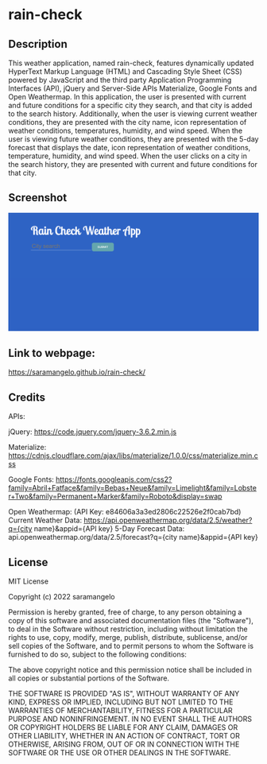# rain-check


## Description

This weather application, named rain-check, features dynamically updated HyperText Markup Language (HTML) and Cascading Style Sheet (CSS) powered by JavaScript and the third party Application Programming Interfaces (API), jQuery and Server-Side APIs Materialize, Google Fonts and Open Weathermap. In this application, the user is presented with current and future conditions for a specific city they search, and that city is added to the search history. Additionally, when the user is viewing current weather conditions, they are presented with the city name, icon representation of weather conditions, temperatures, humidity, and wind speed. When the user is viewing future weather conditions, they are presented with the 5-day forecast that displays the date, icon representation of weather conditions, temperature, humidity, and wind speed. When the user clicks on a city in the search history, they are presented with current and future conditions for that city.


## Screenshot

![raincheck-ss.png](./assets/images/raincheck-ss.png)

## Link to webpage:

https://saramangelo.github.io/rain-check/

## Credits

APIs:

jQuery: https://code.jquery.com/jquery-3.6.2.min.js

Materialize: https://cdnjs.cloudflare.com/ajax/libs/materialize/1.0.0/css/materialize.min.css


Google Fonts: https://fonts.googleapis.com/css2?family=Abril+Fatface&family=Bebas+Neue&family=Limelight&family=Lobster+Two&family=Permanent+Marker&family=Roboto&display=swap

Open Weathermap: (API Key: e84606a3a3ed2806c22526e2f0cab7bd)
Current Weather Data: https://api.openweathermap.org/data/2.5/weather?q={city name}&appid={API key}
5-Day Forecast Data: api.openweathermap.org/data/2.5/forecast?q={city name}&appid={API key}

## License

MIT License

Copyright (c) 2022 saramangelo

Permission is hereby granted, free of charge, to any person obtaining a copy
of this software and associated documentation files (the "Software"), to deal
in the Software without restriction, including without limitation the rights
to use, copy, modify, merge, publish, distribute, sublicense, and/or sell
copies of the Software, and to permit persons to whom the Software is
furnished to do so, subject to the following conditions:

The above copyright notice and this permission notice shall be included in all
copies or substantial portions of the Software.

THE SOFTWARE IS PROVIDED "AS IS", WITHOUT WARRANTY OF ANY KIND, EXPRESS OR
IMPLIED, INCLUDING BUT NOT LIMITED TO THE WARRANTIES OF MERCHANTABILITY,
FITNESS FOR A PARTICULAR PURPOSE AND NONINFRINGEMENT. IN NO EVENT SHALL THE
AUTHORS OR COPYRIGHT HOLDERS BE LIABLE FOR ANY CLAIM, DAMAGES OR OTHER
LIABILITY, WHETHER IN AN ACTION OF CONTRACT, TORT OR OTHERWISE, ARISING FROM,
OUT OF OR IN CONNECTION WITH THE SOFTWARE OR THE USE OR OTHER DEALINGS IN THE
SOFTWARE.